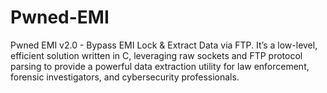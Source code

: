 # Pwned-EMI
Pwned EMI v2.0 - Bypass EMI Lock &amp; Extract Data via FTP. It’s a low-level, efficient solution written in C, leveraging raw sockets and FTP protocol parsing to provide a powerful data extraction utility for law enforcement, forensic investigators, and cybersecurity professionals.
